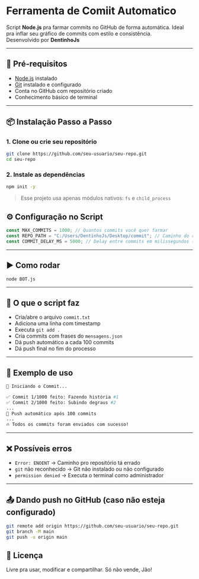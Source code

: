 # Ferramenta de Comiit Automatico

Script **Node.js** pra farmar commits no GitHub de forma automática. Ideal pra inflar seu gráfico de commits com estilo e consistência.  
Desenvolvido por **DentinhoJs**

---

## 🧠 Pré-requisitos

- [Node.js](https://nodejs.org) instalado
- [Git](https://git-scm.com) instalado e configurado
- Conta no GitHub com repositório criado
- Conhecimento básico de terminal

---

## 📦 Instalação Passo a Passo

### 1. Clone ou crie seu repositório

```bash
git clone https://github.com/seu-usuario/seu-repo.git
cd seu-repo
```

### 2. Instale as dependências

```bash
npm init -y
```

> Esse projeto usa apenas módulos nativos: `fs` e `child_process`

## ⚙️ Configuração no Script

```js
const MAX_COMMITS = 1000; // Quantos commits você quer farmar
const REPO_PATH = "C:/Users/DentinhoJs/Desktop/commit"; // Caminho do repositório local
const COMMIT_DELAY_MS = 5000; // Delay entre commits em milissegundos (Recomendo deixa 5 segundos)
```

---

## ▶️ Como rodar

```bash
node BOT.js
```

---

## 🔁 O que o script faz

* Cria/abre o arquivo `commit.txt`
* Adiciona uma linha com timestamp
* Executa `git add .`
* Cria commits com frases do `mensagens.json`
* Dá push automático a cada 100 commits
* Dá push final no fim do processo

---

## 🧪 Exemplo de uso

```bash
🚀 Iniciando o Commit...

✅ Commit 1/1000 feito: Fazendo história #1
✅ Commit 2/1000 feito: Subindo degraus #2
...
🚀 Push automático após 100 commits
...
🔥 Todos os commits foram enviados com sucesso!
```

---

## ❌ Possíveis erros

* `Error: ENOENT` → Caminho pro repositório tá errado
* `git` não reconhecido → Git não instalado ou não configurado
* `permission denied` → Executa o terminal como administrador

---

## 📤 Dando push no GitHub (caso não esteja configurado)

```bash
git remote add origin https://github.com/seu-usuario/seu-repo.git
git branch -M main
git push -u origin main
```

## 📜 Licença

Livre pra usar, modificar e compartilhar. Só não vende, Jão!
